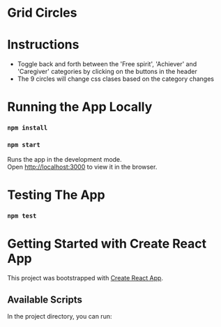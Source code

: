 # Grid Circles

# Instructions
- Toggle back and forth between the 'Free spirit', 'Achiever' and 'Caregiver' categories by clicking on the buttons in the header
- The 9 circles will change css clases based on the category changes


# Running the App Locally
### `npm install`
### `npm start`
Runs the app in the development mode.\
Open [http://localhost:3000](http://localhost:3000) to view it in the browser.

# Testing The App
### `npm test`

# Getting Started with Create React App

This project was bootstrapped with [Create React App](https://github.com/facebook/create-react-app).

## Available Scripts

In the project directory, you can run:


